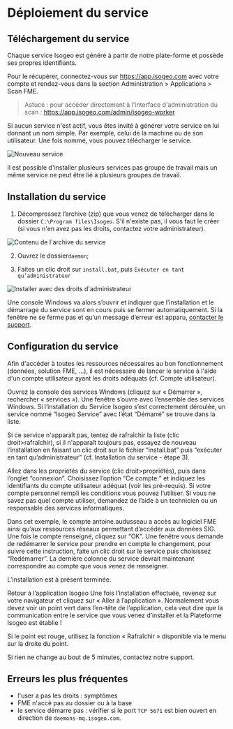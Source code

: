 # Déploiement du service

## Téléchargement du service

Chaque service Isogeo est généré à partir de notre plate-forme et possède ses propres identifiants.

Pour le récupérer, connectez-vous sur https://app.isogeo.com avec votre compte et rendez-vous dans la section Administration > Applications > Scan FME.

> Astuce : pour accéder directement à l'interface d'administration du scan : https://app.isogeo.com/admin/isogeo-worker

Si aucun service n'est actif, vous êtes invité à générer votre service en lui donnant un nom simple. Par exemple, celui de la machine ou de son utilisateur. Une fois nommé, vous pouvez télécharger le service.

![Nouveau service](/fr/images/scanFME_install_new_service_download.png "Nommer le nouveau service et cliquer sur télécharger")

Il est possible d'installer plusieurs services pas groupe de travail mais un même service ne peut être lié à plusieurs groupes de travail.

## Installation du service

1.	Décompressez l’archive (zip) que vous venez de télécharger dans le dossier `C:\Program files\Isogeo`. S'il n'existe pas, il vous faut le créer (si vous n'en avez pas les droits, contactez votre administrateur).

![Contenu de l'archive du service](/fr/images/scanFME_install_content.png "Décompresser l'archive zip du service dans le dossier Isogeo")

2.	Ouvrez le dossier`daemon`;

3.	Faites un clic droit sur `install.bat`, puis `Exécuter en tant qu’administrateur`

![Installer avec des droits d'administrateur](/fr/images/scanFME_install_RunAsAdminpng "Installer le service avec les droits d'administration")

Une console Windows va alors s’ouvrir et indiquer que l’installation et le démarrage du service sont en cours puis se fermer automatiquement. Si la fenêtre ne se ferme pas et qu’un message d’erreur est apparu, [contacter le support](/fr/support/README.html).

## Configuration du service

Afin d'accéder à toutes les ressources nécessaires au bon fonctionnement (données, solution FME, …), il est nécessaire de lancer le service à l'aide d'un compte utilisateur ayant les droits adéquats (cf. Compte utilisateur).

Ouvrez la console des services Windows (cliquez sur « Démarrer », rechercher « services »). Une fenêtre s’ouvre avec l’ensemble des services Windows. Si l’installation du Service Isogeo s’est correctement déroulée, un service nommé “Isogeo Service” avec l’état “Démarré” se trouve dans la liste.


Si ce service n'apparaît pas, tentez de rafraîchir la liste (clic droit>rafraîchir), si il n'apparaît toujours pas, essayez de nouveau l’installation en faisant un clic droit sur le fichier “install.bat” puis “exécuter en tant qu’administrateur” (cf. Installation du service - étape 3).

Allez dans les propriétés du service (clic droit>propriétés), puis dans l’onglet “connexion”. Choisissez l’option “Ce compte:” et indiquez les identifiants du compte utilisateur adéquat (voir les pré-requis). Si votre compte personnel rempli les conditions vous pouvez l’utiliser. Si vous ne savez pas quel compte utiliser, demandez de l’aide à un technicien ou un responsable des services informatiques.



Dans cet exemple, le compte antoine.audusseau a accès au logiciel FME ainsi qu’aux ressources réseaux permettant d’accéder aux données SIG.
Une fois le compte renseigné, cliquez sur “OK”. Une fenêtre vous demande de redémarrer le service pour prendre en compte le changement, pour suivre cette instruction, faite un clic droit sur le service puis choisissez “Redémarrer”. La dernière colonne du service devrait maintenant correspondre au compte que vous venez de renseigner.

L’installation est à présent terminée.

Retour à l’application Isogeo
Une fois l’installation effectuée, revenez sur votre navigateur et cliquez sur « Aller à l’application ». Normalement vous devez voir un point vert dans l’en-tête de l’application, cela veut dire que la communication entre le service que vous venez d’installer et la Plateforme Isogeo est établie !

Si le point est rouge, utilisez la fonction « Rafraîchir » disponible via le menu sur la droite du point.

Si rien ne change au bout de 5 minutes, contactez notre support.


## Erreurs les plus fréquentes

* l'user a pas les droits : symptômes
* FME n'accè pas au dossier ou à la base
* le service démarre pas : vérifier si le port `TCP 5671` est bien ouvert en direction de `daemons-mq.isogeo.com`.

